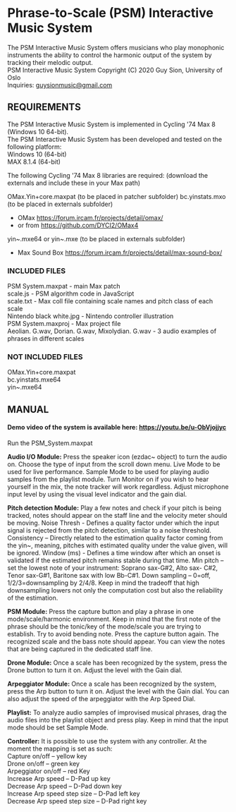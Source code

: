 # Phrase-to-Scale (PSM) Interactive Music System

The PSM Interactive Music System offers musicians who play monophonic instruments the ability to control the harmonic output of the system by tracking their melodic output.  
PSM Interactive Music System Copyright (C) 2020 Guy Sion, University of Oslo  
Inquiries: guysionmusic@gmail.com


## REQUIREMENTS
The PSM Interactive Music System is implemented in Cycling '74 Max 8 (Windows 10 64-bit).  
The PSM Interactive Music System has been developed and tested on the following platform:  
Windows 10 (64-bit)  
MAX 8.1.4 (64-bit)  

The following Cycling '74 Max 8 libraries are required:
(download the externals and include these in your Max path)

OMax.Yin+core.maxpat (to be placed in patcher subfolder)
bc.yinstats.mxo (to be placed in externals subfolder)
- OMax https://forum.ircam.fr/projects/detail/omax/
- or from https://github.com/DYCI2/OMax4

yin~.mxe64 or yin~.mxe (to be placed in externals subfolder)
- Max Sound Box https://forum.ircam.fr/projects/detail/max-sound-box/

### INCLUDED FILES
PSM System.maxpat - main Max patch  
scale.js - PSM algorithm code in JavaScript  
scale.txt - Max coll file containing scale names and pitch class of each scale  
Nintendo black white.jpg - Nintendo controller illustration   
PSM System.maxproj - Max project file   
Aeolian. G.wav, Dorian. G.wav, Mixolydian. G.wav - 3 audio examples of phrases in different scales   
### NOT INCLUDED FILES
OMax.Yin+core.maxpat  
bc.yinstats.mxe64  
yin~.mxe64  

## MANUAL
#### Demo video of the system is available here: https://youtu.be/u-ObVjojjyc

Run the PSM_System.maxpat

**Audio I/O Module:**
Press the speaker icon (ezdac~ object) to turn the audio on.
Choose the type of input from the scroll down menu.
Live Mode to be used for live performance.
Sample Mode to be used for playing audio samples from the playlist module.
Turn Monitor on if you wish to hear yourself in the mix, the note tracker will work regardless.
Adjust microphone input level by using the visual level indicator and the gain dial.

**Pitch detection Module:**
Play a few notes and check if your pitch is being tracked, notes should appear on the staff line and the velocity meter should be moving.
Noise Thresh - Defines a quality factor under which the input signal is rejected from the pitch detection, similar to a noise threshold.
Consistency – Directly related to the estimation quality factor coming from the yin~, meaning, pitches with estimated quality under the value given, will be ignored.
Window (ms) - Defines a time window after which an onset is validated if the estimated pitch remains stable during that time.
Min pitch – set the lowest note of your instrument: Soprano sax-G#2, Alto sax- C#2, Tenor sax-G#1, Baritone sax with low Bb-C#1.
Down sampling – 0=off, 1/2/3=downsampling by 2/4/8. Keep in mind the tradeoff that high downsampling lowers not only the computation cost but also the reliability of the estimation.

**PSM Module:**
Press the capture button and play a phrase in one mode/scale/harmonic environment. Keep in mind that the first note of the phrase should be the tonic/key of the mode/scale you are trying to establish. Try to avoid bending note.
Press the capture button again. The recognized scale and the bass note should appear. You can view the notes that are being captured in the dedicated staff line.

**Drone Module:**
Once a scale has been recognized by the system, press the Drone button to turn it on. Adjust the level with the Gain dial.

**Arpeggiator Module:**
Once a scale has been recognized by the system, press the Arp button to turn it on. Adjust the level with the Gain dial. You can also adjust the speed of the arpeggiator with the Arp Speed Dial.

**Playlist:**
To analyze audio samples of improvised musical phrases, drag the audio files into the playlist object and press play. Keep in mind that the input mode should be set Sample Mode.

**Controller:**
It is possible to use the system with any controller. At the moment the mapping is set as such:  
Capture on/off – yellow key  
Drone on/off – green key  
Arpeggiator on/off – red Key  
Increase Arp speed – D-Pad up key  
Decrease Arp speed – D-Pad down key  
Increase Arp speed step size – D-Pad left key  
Decrease Arp speed step size – D-Pad right key  
